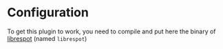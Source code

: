 # Configuration
To get this plugin to work, you need to compile and put here the binary of [librespot](https://github.com/librespot-org/librespot) (named `librespot`)

